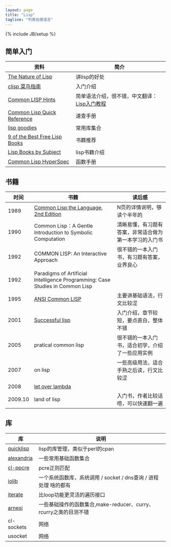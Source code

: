 ```yaml
---
layout: page
title: "Lisp"
tagline: "列表处理语言"
---
```

{% include JB/setup %}


## 简单入门

| 资料 | 简介 |
| ---- | ---- |
| [The Nature of Lisp](http://www.csdn.net/article/2012-11-22/2812113-The-Nature-Of-Lisp) | 讲lisp的好处
| [clisp 菜鸟指南](http://reverland.org/lisp/2012/06/26/common-lisp/) | 入门介绍
| [Common LISP Hints](http://www.n-a-n-o.com/lisp/cmucl-tutorials/LISP-tutorial.html) | 简单语法介绍，很不错，中文翻译：[Lisp入门教程](http://wenku.baidu.com/view/67f4c5d8ce2f0066f53322f3.html)
| [Common Lisp Quick Reference](http://clqr.boundp.org/index.html) | 速查手册
| [lisp goodies](http://jff.googlecode.com/svn/trunk/Lisp/lisp-goodies.txt) | 常用库集合
| [9 of the Best Free Lisp Books](http://www.linuxlinks.com/article/20130125201424560/9oftheBestFreeLispBooks-Part1.html) | 书籍推荐
| [Lisp Books by Subject](http://www.ai.sri.com/~delacaze/alu-site/alu/table/books.htm) | lisp书籍介绍
| [Common Lisp HyperSpec](http://www.lispworks.com/documentation/HyperSpec/Front/Contents.htm) | 函数手册


## 书籍

| 时间 | 书籍  | 读后感 |
| ---- | ----- | ------ |
| 1989 | [Common Lisp the Language, 2nd Edition](http://www.cs.cmu.edu/Groups/AI/html/cltl/clm/node1.html) | N页的详情说明，够读个半年的
| 1990 | Common Lisp：A Gentle Introduction to Symbolic Computation | 清晰易懂，有习题有答案，非常适合做为第一本学习的入门书
| 1992 | COMMON LISP: An Interactive Approach | 很不错的一本入门书，有习题有答案，业界良心
| 1992 | Paradigms of Artificial Intelligence Programming: Case Studies in Common Lisp | 
| 1995 | [ANSI Common LISP](http://acl.readthedocs.org/en/latest/zhCN/index.html) | 主要讲基础语法，行文比较涩
| 2001 | [Successful lisp](http://psg.com/~dlamkins/sl/contents.html) | 入门介绍，章节较短，要点直白，整体不错
| 2005 | pratical common lisp | 很不错的一本入门书，适合初学，介绍了一些应用实例
| 2007 | on lisp | 一些高级用法，适合手熟之后读，行文比较涩
| 2008 | [let over lambda](http://letoverlambda.com/index.cl/toc) |
| 2009.10 | land of lisp | 入门书，作者比较话唠，可以快速翻一遍


## 库

| 库 | 说明 |
| -- | ---- |
| [quicklisp](http://www.quicklisp.org/) | lisp的库管理，类似于perl的cpan
| [alexandria](http://common-lisp.net/project/alexandria/) | 一些常用基础函数集合
| [cl-ppcre](http://weitz.de/cl-ppcre/) | pcre正则匹配
| [iolib](https://deneb.cddr.org/files/ilc2012-iolib.pdf) | 一个系统函数库，系统调用 / socket / dns查询 / 进程处理 啥的都有
| [iterate](http://common-lisp.net/project/iterate/doc/index.html#Top) | 比loop功能更灵活的遍历接口
| [arnesi](http://common-lisp.net/project/bese/docs/arnesi/html/index.html) | 一些基础操作的函数集合,make-reducer、curry、rcurry之类的目测不错
| cl-sockets | 网络
| usocket | 网络

